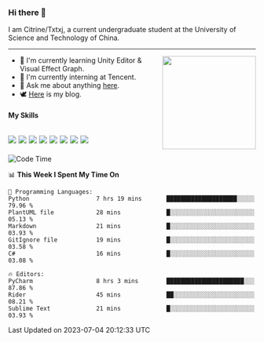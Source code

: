 ### Hi there 👋

I am Citrine/Txtxj, a current undergraduate student at the University of Science and Technology of China.

---

<img align="right" height="190" src="http://github-profile-summary-cards.vercel.app/api/cards/stats?username=txtxj&theme=vue">

- 🌱 I'm currently learning Unity Editor & Visual Effect Graph.
- 🐶 I'm currently interning at Tencent.
- 💬 Ask me about anything [here](https://github.com/txtxj/txtxj/issues).
- 🕊️ [Here](https://txtxj.top) is my blog.

#### My Skills

![](https://img.shields.io/badge/C%23-239120?logo=csharp&logoColor=fff)
![](https://img.shields.io/badge/Unity-000000?logo=unity&logoColor=fff)
![](https://img.shields.io/badge/Python-3e74a2?logo=python&logoColor=fff)
![](https://img.shields.io/badge/C++-65318e?logo=cplusplus&logoColor=fff)
![](https://img.shields.io/badge/C-5654a2?logo=c&logoColor=fff)
![](https://img.shields.io/badge/Blender-f5792a?logo=blender&logoColor=fff)
![](https://img.shields.io/badge/MS%20SQL-cc2927?logo=microsoftsqlserver&logoColor=fff)
![](https://img.shields.io/badge/My%20SQL-4479a1?logo=mysql&logoColor=fff)
---

<!--START_SECTION:waka-->
![Code Time](http://img.shields.io/badge/Code%20Time-1%2C083%20hrs%2019%20mins-blue)

📊 **This Week I Spent My Time On** 

```text
💬 Programming Languages: 
Python                   7 hrs 19 mins       ████████████████████░░░░░   79.96 % 
PlantUML file            28 mins             █░░░░░░░░░░░░░░░░░░░░░░░░   05.13 % 
Markdown                 21 mins             █░░░░░░░░░░░░░░░░░░░░░░░░   03.93 % 
GitIgnore file           19 mins             █░░░░░░░░░░░░░░░░░░░░░░░░   03.58 % 
C#                       16 mins             █░░░░░░░░░░░░░░░░░░░░░░░░   03.08 % 

🔥 Editors: 
PyCharm                  8 hrs 3 mins        ██████████████████████░░░   87.86 % 
Rider                    45 mins             ██░░░░░░░░░░░░░░░░░░░░░░░   08.21 % 
Sublime Text             21 mins             █░░░░░░░░░░░░░░░░░░░░░░░░   03.93 % 
```


 Last Updated on 2023-07-04 20:12:33 UTC
<!--END_SECTION:waka-->

